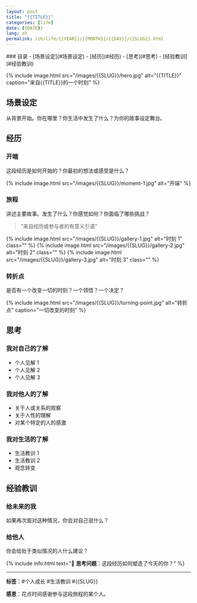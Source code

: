 ```yaml
---
layout: post
title: "{{TITLE}}"
categories: [life]
date: {{DATE}}
lang: zh
permalink: /zh/life/{{YEAR}}/{{MONTH}}/{{DAY}}/{{SLUG}}.html
---
```


<div class="table-of-contents" markdown="1">
### 目录
- [场景设定](#场景设定)
- [经历](#经历)
- [思考](#思考)
- [经验教训](#经验教训)
</div>

<!-- 主图 - 你故事中的一个时刻 -->
{% include image.html src="/images/{{SLUG}}/hero.jpg" alt="{{TITLE}}" caption="来自{{TITLE}}的一个时刻" %}

## 场景设定

从背景开始。你在哪里？你生活中发生了什么？为你的故事设定舞台。

## 经历

### 开端
这段经历是如何开始的？你最初的想法或感受是什么？

<!-- 个人照片或截图 -->
{% include image.html src="/images/{{SLUG}}/moment-1.jpg" alt="开端" %}

### 旅程
讲述主要故事。发生了什么？你感觉如何？你面临了哪些挑战？

> "来自经历或参与者的有意义引语"

<!-- 关键时刻照片集 -->
<div class="image-gallery">
  {% include image.html src="/images/{{SLUG}}/gallery-1.jpg" alt="时刻 1" class="" %}
  {% include image.html src="/images/{{SLUG}}/gallery-2.jpg" alt="时刻 2" class="" %}
  {% include image.html src="/images/{{SLUG}}/gallery-3.jpg" alt="时刻 3" class="" %}
</div>

### 转折点
是否有一个改变一切的时刻？一个领悟？一个决定？

{% include image.html src="/images/{{SLUG}}/turning-point.jpg" alt="转折点" caption="一切改变的时刻" %}

## 思考

### 我对自己的了解
- 个人见解 1
- 个人见解 2
- 个人见解 3

### 我对他人的了解
- 关于人或关系的观察
- 关于人性的理解
- 对某个特定的人的感激

### 我对生活的了解
- 生活教训 1
- 生活教训 2
- 观念转变

## 经验教训

### 给未来的我
如果再次面对这种情况，你会对自己说什么？

### 给他人
你会给处于类似情况的人什么建议？

{% include info.html text="💭 **思考问题**：这段经历如何塑造了今天的你？" %}

---

**标签**：#个人成长 #生活教训 #{{SLUG}}

**感恩**：花点时间感谢参与这段旅程的某个人。